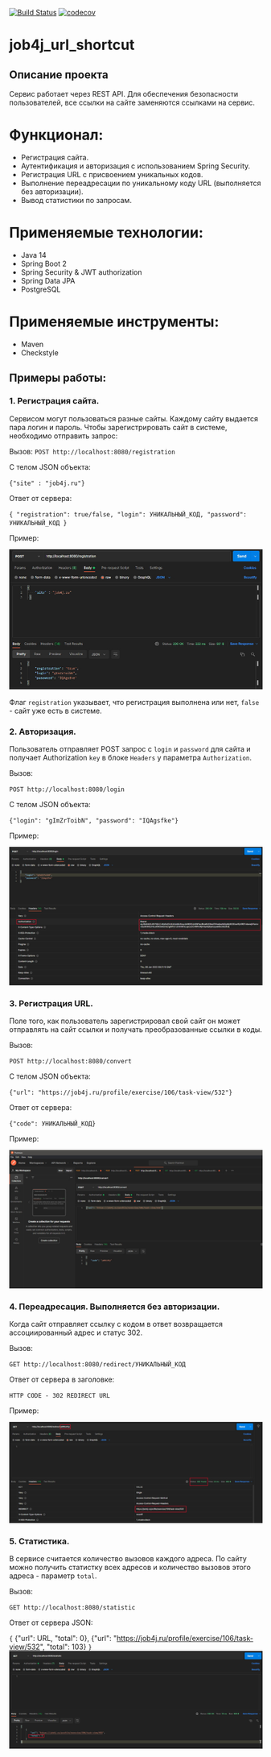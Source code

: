 [![Build Status](https://app.travis-ci.com/AMEMELYANOV/job4j_url_shortcut.svg?branch=master)](https://app.travis-ci.com/AMEMELYANOV/job4j_url_shortcut)
[![codecov](https://codecov.io/gh/AMEMELYANOV/job4j_url_shortcut/branch/main/graph/badge.svg?token=o0DgrIlfhK)](https://codecov.io/gh/AMEMELYANOV/job4j_url_shortcut)
# job4j_url_shortcut

## Описание проекта
Сервис работает через REST API. 
Для обеспечения безопасности пользователей, все ссылки на сайте заменяются ссылками на сервис.
# Функционал:
- Регистрация сайта.
- Аутентификация и авторизация с использованием Spring Security.
- Регистрация URL с присвоением уникальных кодов.
- Выполнение переадресации по уникальному коду URL (выполняется без авторизации).
- Вывод статистики по запросам.
# Применяемые технологии:
* Java 14
* Spring Boot 2
* Spring Security & JWT authorization
* Spring Data JPA
* PostgreSQL
# Применяемые инструменты:
* Maven
* Checkstyle 

## Примеры работы:

### 1. Регистрация сайта.
Сервисом могут пользоваться разные сайты. Каждому сайту выдается пара логин и пароль.
Чтобы зарегистрировать сайт в системе, необходимо отправить запрос:

Вызов:
`POST http://localhost:8080/registration`

C телом JSON объекта:

`{"site" : "job4j.ru"}`

Ответ от сервера:

`{
         "registration": true/false,
         "login": УНИКАЛЬНЫЙ_КОД,
         "password": УНИКАЛЬНЫЙ_КОД
}`

Пример:

![alt text](images/shortcut_img_1.jpg)

Флаг `registration` указывает, что регистрация выполнена или нет,
`false` - сайт уже есть в системе.

### 2. Авторизация.

Пользователь отправляет POST запрос
с `login` и `password` для сайта и получает Authorization `key` в блоке `Headers` у параметра `Authorization`.

Вызов:

`POST http://localhost:8080/login`

C телом JSON объекта:

`{"login": "gImZrToibN", "password": "IQAgsfke"}`

Пример:

![alt text](images/shortcut_img_2.jpg)

### 3. Регистрация URL.

Поле того, как пользователь зарегистрировал свой сайт он может
отправлять на сайт ссылки и получать преобразованные ссылки в коды.

Вызов:

`POST http://localhost:8080/convert`

C телом JSON объекта:

`{"url": "https://job4j.ru/profile/exercise/106/task-view/532"}`

Ответ от сервера:

`{"code": УНИКАЛЬНЫЙ_КОД}`

Пример:

![alt text](images/shortcut_img_3.jpg)

### 4. Переадресация. Выполняется без авторизации.

Когда сайт отправляет ссылку с кодом в ответ возвращается
ассоциированный адрес и статус 302.

Вызов:

`GET http://localhost:8080/redirect/УНИКАЛЬНЫЙ_КОД`

Ответ от сервера в заголовке:

`HTTP CODE - 302 REDIRECT URL`

Пример:

![alt text](images/shortcut_img_4.jpg)

### 5. Статистика.

В сервисе считается количество вызовов каждого адреса.
По сайту можно получить статистку всех адресов и количество вызовов этого адреса - параметр `total`.

Вызов:

`GET http://localhost:8080/statistic`

Ответ от сервера JSON:

`{` 
{"url": URL, "total": 0}, 
{"url": "https://job4j.ru/profile/exercise/106/task-view/532", "total": 103}
`}`
![alt text](images/shortcut_img_5.jpg)
